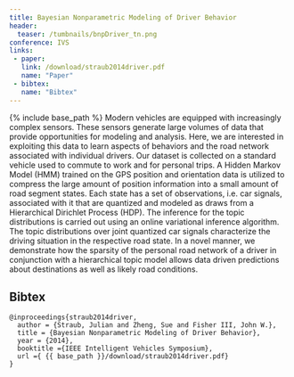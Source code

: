 ```yaml
---
title: Bayesian Nonparametric Modeling of Driver Behavior
header:
  teaser: /tumbnails/bnpDriver_tn.png
conference: IVS
links: 
 - paper: 
   link: /download/straub2014driver.pdf
   name: "Paper"
 - bibtex: 
   name: "Bibtex"
---
```

{% include base_path %}
Modern vehicles are equipped with increasingly complex sensors. These
sensors generate large volumes of data that provide opportunities for
modeling and analysis. Here, we are interested in exploiting this data
to learn aspects of behaviors and the road network associated with
individual drivers. Our dataset is collected on a standard vehicle used
to commute to work and for personal trips. A Hidden Markov Model (HMM)
trained on the GPS position and orientation data is utilized to
compress the large amount of position information into a small amount
of road segment states. Each state has a set of observations, i.e. car
signals, associated with it that are quantized and modeled as draws
from a Hierarchical Dirichlet Process (HDP). The inference for the
topic distributions is carried out using an online variational
inference algorithm. The topic distributions over joint quantized car
signals characterize the driving situation in the respective road
state. In a novel manner, we demonstrate how the sparsity of the
personal road network of a driver in conjunction with a hierarchical
topic model allows data driven predictions about destinations as well
as likely road conditions.

## Bibtex <a id="bibtex"></a>
```
@inproceedings{straub2014driver,
  author = {Straub, Julian and Zheng, Sue and Fisher III, John W.},
  title = {Bayesian Nonparametric Modeling of Driver Behavior},
  year = {2014},
  booktitle ={IEEE Intelligent Vehicles Symposium},
  url ={ {{ base_path }}/download/straub2014driver.pdf}
}
```


